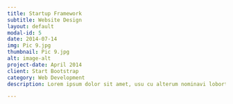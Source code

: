 ```yaml
---
title: Startup Framework
subtitle: Website Design
layout: default
modal-id: 5
date: 2014-07-14
img: Pic 9.jpg
thumbnail: Pic 9.jpg
alt: image-alt
project-date: April 2014
client: Start Bootstrap
category: Web Development
description: Lorem ipsum dolor sit amet, usu cu alterum nominavi lobortis. At duo novum diceret. Tantas apeirian vix et, usu sanctus postulant inciderint ut, populo diceret necessitatibus in vim. Cu eum dicam feugiat noluisse.

---
```

